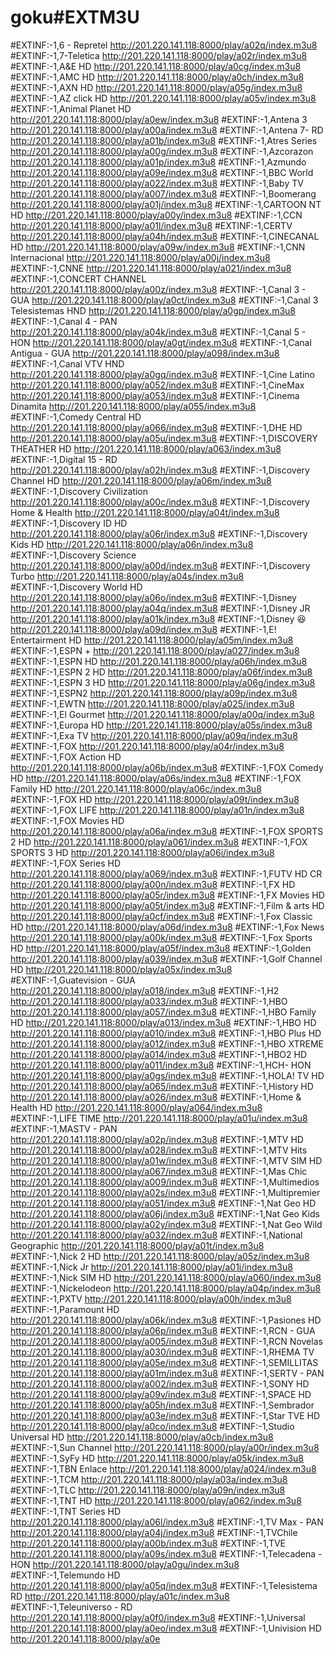 # goku#EXTM3U
#EXTINF:-1,6 - Repretel
http://201.220.141.118:8000/play/a02q/index.m3u8
#EXTINF:-1,7-Teletica
http://201.220.141.118:8000/play/a02r/index.m3u8
#EXTINF:-1,A&E HD
http://201.220.141.118:8000/play/a0cg/index.m3u8
#EXTINF:-1,AMC HD
http://201.220.141.118:8000/play/a0ch/index.m3u8
#EXTINF:-1,AXN HD
http://201.220.141.118:8000/play/a05g/index.m3u8
#EXTINF:-1,AZ click HD
http://201.220.141.118:8000/play/a05v/index.m3u8
#EXTINF:-1,Animal Planet HD
http://201.220.141.118:8000/play/a0ew/index.m3u8
#EXTINF:-1,Antena 3
http://201.220.141.118:8000/play/a00a/index.m3u8
#EXTINF:-1,Antena 7- RD
http://201.220.141.118:8000/play/a01b/index.m3u8
#EXTINF:-1,Atres Series
http://201.220.141.118:8000/play/a00g/index.m3u8
#EXTINF:-1,Azcorazon
http://201.220.141.118:8000/play/a01p/index.m3u8
#EXTINF:-1,Azmundo
http://201.220.141.118:8000/play/a09e/index.m3u8
#EXTINF:-1,BBC World
http://201.220.141.118:8000/play/a022/index.m3u8
#EXTINF:-1,Baby TV
http://201.220.141.118:8000/play/a007/index.m3u8
#EXTINF:-1,Boomerang
http://201.220.141.118:8000/play/a01j/index.m3u8
#EXTINF:-1,CARTOON NT HD
http://201.220.141.118:8000/play/a00y/index.m3u8
#EXTINF:-1,CCN
http://201.220.141.118:8000/play/a01l/index.m3u8
#EXTINF:-1,CERTV
http://201.220.141.118:8000/play/a04h/index.m3u8
#EXTINF:-1,CINECANAL HD
http://201.220.141.118:8000/play/a09w/index.m3u8
#EXTINF:-1,CNN Internacional
http://201.220.141.118:8000/play/a00j/index.m3u8
#EXTINF:-1,CNNE
http://201.220.141.118:8000/play/a021/index.m3u8
#EXTINF:-1,CONCERT CHANNEL
http://201.220.141.118:8000/play/a00z/index.m3u8
#EXTINF:-1,Canal 3 - GUA
http://201.220.141.118:8000/play/a0ct/index.m3u8
#EXTINF:-1,Canal 3 Telesistemas HND
http://201.220.141.118:8000/play/a0gp/index.m3u8
#EXTINF:-1,Canal 4 - PAN
http://201.220.141.118:8000/play/a04k/index.m3u8
#EXTINF:-1,Canal 5 - HON
http://201.220.141.118:8000/play/a0gt/index.m3u8
#EXTINF:-1,Canal Antigua - GUA
http://201.220.141.118:8000/play/a098/index.m3u8
#EXTINF:-1,Canal VTV HND
http://201.220.141.118:8000/play/a0gq/index.m3u8
#EXTINF:-1,Cine Latino
http://201.220.141.118:8000/play/a052/index.m3u8
#EXTINF:-1,CineMax
http://201.220.141.118:8000/play/a053/index.m3u8
#EXTINF:-1,Cinema Dinamita
http://201.220.141.118:8000/play/a055/index.m3u8
#EXTINF:-1,Comedy Central HD
http://201.220.141.118:8000/play/a066/index.m3u8
#EXTINF:-1,DHE HD
http://201.220.141.118:8000/play/a05u/index.m3u8
#EXTINF:-1,DISCOVERY THEATHER HD
http://201.220.141.118:8000/play/a063/index.m3u8
#EXTINF:-1,Digital 15 - RD
http://201.220.141.118:8000/play/a02h/index.m3u8
#EXTINF:-1,Discovery Channel HD
http://201.220.141.118:8000/play/a06m/index.m3u8
#EXTINF:-1,Discovery Civilization
http://201.220.141.118:8000/play/a00c/index.m3u8
#EXTINF:-1,Discovery Home & Health
http://201.220.141.118:8000/play/a04t/index.m3u8
#EXTINF:-1,Discovery ID HD
http://201.220.141.118:8000/play/a06r/index.m3u8
#EXTINF:-1,Discovery Kids HD
http://201.220.141.118:8000/play/a06n/index.m3u8
#EXTINF:-1,Discovery Science
http://201.220.141.118:8000/play/a00d/index.m3u8
#EXTINF:-1,Discovery Turbo
http://201.220.141.118:8000/play/a04s/index.m3u8
#EXTINF:-1,Discovery World HD
http://201.220.141.118:8000/play/a06o/index.m3u8
#EXTINF:-1,Disney
http://201.220.141.118:8000/play/a04q/index.m3u8
#EXTINF:-1,Disney JR
http://201.220.141.118:8000/play/a01k/index.m3u8
#EXTINF:-1,Disney 😆
http://201.220.141.118:8000/play/a09d/index.m3u8
#EXTINF:-1,E! Entertairment HD
http://201.220.141.118:8000/play/a05m/index.m3u8
#EXTINF:-1,ESPN +
http://201.220.141.118:8000/play/a027/index.m3u8
#EXTINF:-1,ESPN HD
http://201.220.141.118:8000/play/a06h/index.m3u8
#EXTINF:-1,ESPN 2 HD
http://201.220.141.118:8000/play/a06f/index.m3u8
#EXTINF:-1,ESPN 3 HD
http://201.220.141.118:8000/play/a06g/index.m3u8
#EXTINF:-1,ESPN2
http://201.220.141.118:8000/play/a09p/index.m3u8
#EXTINF:-1,EWTN
http://201.220.141.118:8000/play/a025/index.m3u8
#EXTINF:-1,El Gourmet
http://201.220.141.118:8000/play/a00q/index.m3u8
#EXTINF:-1,Europa HD
http://201.220.141.118:8000/play/a05s/index.m3u8
#EXTINF:-1,Exa TV
http://201.220.141.118:8000/play/a09q/index.m3u8
#EXTINF:-1,FOX
http://201.220.141.118:8000/play/a04r/index.m3u8
#EXTINF:-1,FOX Action HD
http://201.220.141.118:8000/play/a06b/index.m3u8
#EXTINF:-1,FOX Comedy HD
http://201.220.141.118:8000/play/a06s/index.m3u8
#EXTINF:-1,FOX Family HD
http://201.220.141.118:8000/play/a06c/index.m3u8
#EXTINF:-1,FOX HD
http://201.220.141.118:8000/play/a09t/index.m3u8
#EXTINF:-1,FOX LIFE
http://201.220.141.118:8000/play/a01n/index.m3u8
#EXTINF:-1,FOX Movies HD
http://201.220.141.118:8000/play/a06a/index.m3u8
#EXTINF:-1,FOX SPORTS 2 HD
http://201.220.141.118:8000/play/a061/index.m3u8
#EXTINF:-1,FOX SPORTS 3 HD
http://201.220.141.118:8000/play/a06i/index.m3u8
#EXTINF:-1,FOX Series HD
http://201.220.141.118:8000/play/a069/index.m3u8
#EXTINF:-1,FUTV HD CR
http://201.220.141.118:8000/play/a00n/index.m3u8
#EXTINF:-1,FX HD
http://201.220.141.118:8000/play/a05r/index.m3u8
#EXTINF:-1,FX Movies HD
http://201.220.141.118:8000/play/a05t/index.m3u8
#EXTINF:-1,Film & arts HD
http://201.220.141.118:8000/play/a0cf/index.m3u8
#EXTINF:-1,Fox Classic HD
http://201.220.141.118:8000/play/a06d/index.m3u8
#EXTINF:-1,Fox News
http://201.220.141.118:8000/play/a00k/index.m3u8
#EXTINF:-1,Fox Sports HD
http://201.220.141.118:8000/play/a05f/index.m3u8
#EXTINF:-1,Golden
http://201.220.141.118:8000/play/a039/index.m3u8
#EXTINF:-1,Golf Channel HD
http://201.220.141.118:8000/play/a05x/index.m3u8
#EXTINF:-1,Guatevision - GUA
http://201.220.141.118:8000/play/a018/index.m3u8
#EXTINF:-1,H2
http://201.220.141.118:8000/play/a033/index.m3u8
#EXTINF:-1,HBO
http://201.220.141.118:8000/play/a057/index.m3u8
#EXTINF:-1,HBO Family HD
http://201.220.141.118:8000/play/a013/index.m3u8
#EXTINF:-1,HBO HD
http://201.220.141.118:8000/play/a010/index.m3u8
#EXTINF:-1,HBO Plus HD
http://201.220.141.118:8000/play/a012/index.m3u8
#EXTINF:-1,HBO XTREME
http://201.220.141.118:8000/play/a014/index.m3u8
#EXTINF:-1,HBO2 HD
http://201.220.141.118:8000/play/a011/index.m3u8
#EXTINF:-1,HCH- HON
http://201.220.141.118:8000/play/a0gs/index.m3u8
#EXTINF:-1,HOLA! TV HD
http://201.220.141.118:8000/play/a065/index.m3u8
#EXTINF:-1,History HD
http://201.220.141.118:8000/play/a026/index.m3u8
#EXTINF:-1,Home & Health HD
http://201.220.141.118:8000/play/a064/index.m3u8
#EXTINF:-1,LIFE TIME
http://201.220.141.118:8000/play/a01u/index.m3u8
#EXTINF:-1,MASTV - PAN
http://201.220.141.118:8000/play/a02p/index.m3u8
#EXTINF:-1,MTV HD
http://201.220.141.118:8000/play/a028/index.m3u8
#EXTINF:-1,MTV Hits
http://201.220.141.118:8000/play/a01w/index.m3u8
#EXTINF:-1,MTV SIM HD
http://201.220.141.118:8000/play/a067/index.m3u8
#EXTINF:-1,Mas Chic
http://201.220.141.118:8000/play/a009/index.m3u8
#EXTINF:-1,Multimedios
http://201.220.141.118:8000/play/a02s/index.m3u8
#EXTINF:-1,Multipremier
http://201.220.141.118:8000/play/a051/index.m3u8
#EXTINF:-1,Nat Geo HD
http://201.220.141.118:8000/play/a06j/index.m3u8
#EXTINF:-1,Nat Geo Kids
http://201.220.141.118:8000/play/a02y/index.m3u8
#EXTINF:-1,Nat Geo Wild
http://201.220.141.118:8000/play/a032/index.m3u8
#EXTINF:-1,National Geographic
http://201.220.141.118:8000/play/a01t/index.m3u8
#EXTINF:-1,Nick 2 HD
http://201.220.141.118:8000/play/a05z/index.m3u8
#EXTINF:-1,Nick Jr
http://201.220.141.118:8000/play/a01i/index.m3u8
#EXTINF:-1,Nick SIM HD
http://201.220.141.118:8000/play/a060/index.m3u8
#EXTINF:-1,Nickelodeon
http://201.220.141.118:8000/play/a04p/index.m3u8
#EXTINF:-1,PXTV
http://201.220.141.118:8000/play/a00h/index.m3u8
#EXTINF:-1,Paramount HD
http://201.220.141.118:8000/play/a06k/index.m3u8
#EXTINF:-1,Pasiones HD
http://201.220.141.118:8000/play/a06p/index.m3u8
#EXTINF:-1,RCN - GUA
http://201.220.141.118:8000/play/a005/index.m3u8
#EXTINF:-1,RCN Novelas
http://201.220.141.118:8000/play/a030/index.m3u8
#EXTINF:-1,RHEMA TV
http://201.220.141.118:8000/play/a05e/index.m3u8
#EXTINF:-1,SEMILLITAS
http://201.220.141.118:8000/play/a01m/index.m3u8
#EXTINF:-1,SERTV - PAN
http://201.220.141.118:8000/play/a002/index.m3u8
#EXTINF:-1,SONY HD
http://201.220.141.118:8000/play/a09v/index.m3u8
#EXTINF:-1,SPACE HD
http://201.220.141.118:8000/play/a05h/index.m3u8
#EXTINF:-1,Sembrador
http://201.220.141.118:8000/play/a03e/index.m3u8
#EXTINF:-1,Star TVE HD
http://201.220.141.118:8000/play/a0co/index.m3u8
#EXTINF:-1,Studio Universal HD
http://201.220.141.118:8000/play/a0cb/index.m3u8
#EXTINF:-1,Sun Channel
http://201.220.141.118:8000/play/a00r/index.m3u8
#EXTINF:-1,SyFy HD
http://201.220.141.118:8000/play/a05k/index.m3u8
#EXTINF:-1,TBN Enlace
http://201.220.141.118:8000/play/a024/index.m3u8
#EXTINF:-1,TCM
http://201.220.141.118:8000/play/a03a/index.m3u8
#EXTINF:-1,TLC
http://201.220.141.118:8000/play/a09n/index.m3u8
#EXTINF:-1,TNT HD
http://201.220.141.118:8000/play/a062/index.m3u8
#EXTINF:-1,TNT Series HD
http://201.220.141.118:8000/play/a06l/index.m3u8
#EXTINF:-1,TV Max - PAN
http://201.220.141.118:8000/play/a04j/index.m3u8
#EXTINF:-1,TVChile
http://201.220.141.118:8000/play/a00b/index.m3u8
#EXTINF:-1,TVE
http://201.220.141.118:8000/play/a09s/index.m3u8
#EXTINF:-1,Telecadena - HON
http://201.220.141.118:8000/play/a0gu/index.m3u8
#EXTINF:-1,Telemundo HD
http://201.220.141.118:8000/play/a05q/index.m3u8
#EXTINF:-1,Telesistema RD
http://201.220.141.118:8000/play/a01c/index.m3u8
#EXTINF:-1,Teleuniverso - RD
http://201.220.141.118:8000/play/a0f0/index.m3u8
#EXTINF:-1,Universal
http://201.220.141.118:8000/play/a0eo/index.m3u8
#EXTINF:-1,Univision HD
http://201.220.141.118:8000/play/a0e

